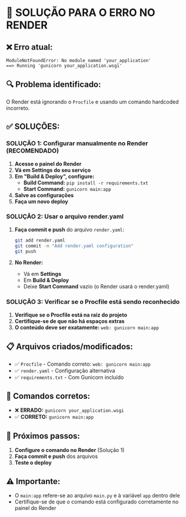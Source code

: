 # 🔧 SOLUÇÃO PARA O ERRO NO RENDER

## ❌ Erro atual:
```
ModuleNotFoundError: No module named 'your_application'
==> Running 'gunicorn your_application.wsgi'
```

## 🔍 Problema identificado:
O Render está ignorando o `Procfile` e usando um comando hardcoded incorreto.

## ✅ SOLUÇÕES:

### **SOLUÇÃO 1: Configurar manualmente no Render (RECOMENDADO)**

1. **Acesse o painel do Render**
2. **Vá em Settings do seu serviço**
3. **Em "Build & Deploy", configure:**
   - **Build Command:** `pip install -r requirements.txt`
   - **Start Command:** `gunicorn main:app`
4. **Salve as configurações**
5. **Faça um novo deploy**

### **SOLUÇÃO 2: Usar o arquivo render.yaml**

1. **Faça commit e push** do arquivo `render.yaml`:
   ```bash
   git add render.yaml
   git commit -m "Add render.yaml configuration"
   git push
   ```

2. **No Render:**
   - Vá em **Settings**
   - Em **Build & Deploy**
   - Deixe **Start Command** vazio (o Render usará o render.yaml)

### **SOLUÇÃO 3: Verificar se o Procfile está sendo reconhecido**

1. **Verifique se o Procfile está na raiz do projeto**
2. **Certifique-se de que não há espaços extras**
3. **O conteúdo deve ser exatamente:** `web: gunicorn main:app`

## 📋 Arquivos criados/modificados:

- ✅ `Procfile` - Comando correto: `web: gunicorn main:app`
- ✅ `render.yaml` - Configuração alternativa
- ✅ `requirements.txt` - Com Gunicorn incluído

## 🚀 Comandos corretos:

- ❌ **ERRADO:** `gunicorn your_application.wsgi`
- ✅ **CORRETO:** `gunicorn main:app`

## 🔄 Próximos passos:

1. **Configure o comando no Render** (Solução 1)
2. **Faça commit e push** dos arquivos
3. **Teste o deploy**

## ⚠️ Importante:
- O `main:app` refere-se ao arquivo `main.py` e à variável `app` dentro dele
- Certifique-se de que o comando está configurado corretamente no painel do Render
